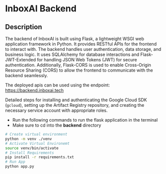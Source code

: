 # InboxAI Backend

## Description

The backend of InboxAI is built using Flask, a lightweight WSGI web application framework in Python. It provides RESTful APIs for the frontend to interact with. The backend handles user authentication, data storage, and business logic. It uses SQLAlchemy for database interactions and Flask-JWT-Extended for handling JSON Web Tokens (JWT) for secure authentication. Additionally, Flask-CORS is used to enable Cross-Origin Resource Sharing (CORS) to allow the frontend to communicate with the backend seamlessly.

The deployed apis can be used using the endpoint: https://backend.inboxai.tech

Detailed steps for installing and authenticating the Google Cloud SDK (`gcloud`), setting up the Artifact Registry repository, and creating the necessary service account with appropriate roles.

* Run the following commands to run the flask application in the terminal
* Make sure to cd into the **backend** directory

```bash
# Create virtual environment
python -m venv ./venv 
# Activate Virtual Environemt
source venv/bin/activate
# Install Requirements
pip install -r requirements.txt 
# Run App
python app.py
```